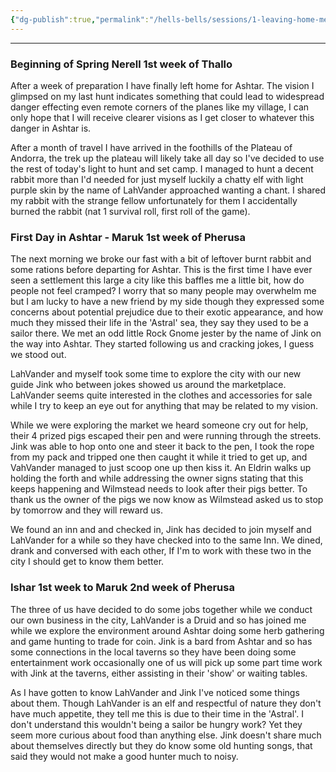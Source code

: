 ```yaml
---
{"dg-publish":true,"permalink":"/hells-bells/sessions/1-leaving-home-meeting-people/"}
---
```


---

### Beginning of Spring Nerell 1st week of Thallo
After a week of preparation I have finally left home for Ashtar. The vision I glimpsed on my last hunt indicates something that could lead to widespread danger effecting even remote corners of the planes like my village, I can only hope that I will receive clearer visions as I get closer to whatever this danger in Ashtar is. 

After a month of travel I have arrived in the foothills of the Plateau of Andorra, the trek up the plateau will likely take all day so I've decided to use the rest of today's light to hunt and set camp. I managed to hunt a decent rabbit more than I'd needed for just myself luckily a chatty elf with light purple skin by the name of LahVander approached wanting a chant. I shared my rabbit with the strange fellow unfortunately for them I accidentally burned the rabbit (nat 1 survival roll, first roll of the game). 

### First Day in Ashtar - Maruk 1st week of Pherusa
The next morning we broke our fast with a bit of leftover burnt rabbit and some rations before departing for Ashtar. This is the first time I have ever seen a settlement this large a city like this baffles me a little bit, how do people not feel cramped? I worry that so many people may overwhelm me but I am lucky to have a new friend by my side though they expressed some concerns about potential prejudice due to their exotic appearance, and how much they missed their life in the 'Astral' sea, they say they used to be a sailor there. We met an odd little Rock Gnome jester by the name of Jink on the way into Ashtar. They started following us and cracking jokes, I guess we stood out. 

LahVander and myself took some time to explore the city with our new guide Jink who between jokes showed us around the marketplace. LahVander seems quite interested in the clothes and accessories for sale while I try to keep an eye out for anything that may be related to my vision. 

While we were exploring the market we heard someone cry out for help, their 4 prized pigs escaped their pen and were running through the streets. Jink was able to hop onto one and steer it back to the pen, I took the rope from my pack and tripped one then caught it while it tried to get up, and VahVander managed to just scoop one up then kiss it. An Eldrin walks up holding the forth and while addressing the owner signs stating that this keeps happening and Wilmstead needs to look after their pigs better. To thank us the owner of the pigs we now know as Wilmstead asked us to stop by tomorrow and they will reward us. 

We found an inn and and checked in, Jink has decided to join myself and LahVander for a while so they have checked into to the same Inn. We dined, drank and conversed with each other, If I'm to work with these two in the city I should get to know them better.

### Ishar 1st week to Maruk 2nd week of Pherusa 
The three of us have decided to do some jobs together while we conduct our own business in the city, LahVander is a Druid and so has joined me while we explore the environment around Ashtar doing some herb gathering and game hunting to trade for coin. Jink is a bard from Ashtar and so has some connections in the local taverns so they have been doing some entertainment work occasionally one of us will pick up some part time work with Jink at the taverns, either assisting in their 'show' or waiting tables. 

As I have gotten to know LahVander and Jink I've noticed some things about them. Though LahVander is an elf and respectful of nature they don't have much appetite, they tell me this is due to their time in the 'Astral'. I don't understand this wouldn't being a sailor be hungry work? Yet they seem more curious about food than anything else. Jink doesn't share much about themselves directly but they do know some old hunting songs, that said they would not make a good hunter much to noisy. 